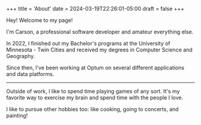 +++
title = 'About'
date = 2024-03-19T22:26:01-05:00
draft = false
+++

Hey! Welcome to my page! 

I'm Carson, a professional software developer and amateur everything else.

In 2022, I finished out my Bachelor's programs at the University of Minnesota - Twin Cities and received my degrees in Computer Science and Geography.

Since then, I've been working at Optum on several different applications and data platforms. 

---

Outside of work, I like to spend time playing games of any sort. It's my favorite way to exercise my brain and spend time with the people I love. 

I like to pursue other hobbies too: like cooking, going to concerts, and painting! 